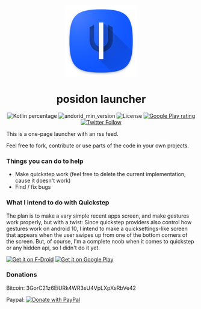
<div align="center">
  <p><img width=192px src="/fastlane/metadata/android/en-US/images/icon.png"/></p>
  <h1>posidon launcher</h1>
</div>
<div align="center">
  
![Kotlin percentage](https://img.shields.io/badge/kotlin-100%25-6779F6)
![andorid_min_version](https://img.shields.io/badge/minSdk-21-3DDC84)
![License](https://img.shields.io/github/license/leoxshn/posidonLauncher?color=ff8800)
[![Google Play rating](https://img.shields.io/endpoint?color=00D1FF&label=rating&url=https://api-playstore.rajkumaar.co.in/rating?id=posidon.launcher)](https://play.google.com/store/apps/details?id=posidon.launcher)
[![Twitter Follow](https://img.shields.io/twitter/follow/posidon?style=social)](https://twitter.com/posidon)

</div>

This is a one-page launcher with an rss feed.

Feel free to fork, contribute or use parts of the code in your own projects.

### Things you can do to help
- Make quickstep work (feel free to delete the current implementation, cause it doesn't work)
- Find / fix bugs

### What I intend to do with Quickstep
The plan is to make a vary simple recent apps screen, and make gestures work properly, but with a twist:
Since quickstep providers also control how gestures work on android 10, I intend to make a quicksettings-like screen that appears when the user swipes up from one of the bottom corners of the screen. But, of course, I'm a complete noob when it comes to quickstep or any hidden api, so I didn't do it yet.

[<img src="https://fdroid.gitlab.io/artwork/badge/get-it-on.png"
     alt="Get it on F-Droid"
     height="80">](https://www.f-droid.org/packages/posidon.launcher/)
[<img src="https://play.google.com/intl/en_us/badges/images/generic/en-play-badge.png"
     alt="Get it on Google Play"
     height="80">](https://play.google.com/store/apps/details?id=posidon.launcher)

### Donations

Bitcoin: 3GorC21z6EiURk4WR3sU4VpLXpXsRbVe42

Paypal:
<a href="https://www.paypal.com/cgi-bin/webscr?cmd=_s-xclick&hosted_button_id=HGZADEVYSUZAY&source=url">
<img alt="Donate with PayPal" src="https://www.paypalobjects.com/en_US/i/btn/btn_donate_SM.gif"/>
</a>
